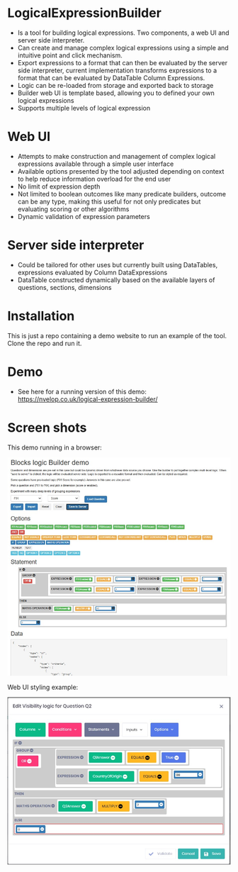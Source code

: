 # LogicalExpressionBuilder
- Is a tool for building logical expressions. Two components, a web UI and server side interpreter.
- Can create and manage complex logical expressions using a simple and intuitive point and click mechanism. 
- Export expressions to a format that can then be evaluated by the server side interpreter, current implementation transforms expressions to a format that can be evaluated by DataTable Column Expressions.
- Logic can be re-loaded from storage and exported back to storage
- Builder web UI is template based, allowing you to defined your own logical expressions
- Supports multiple levels of logical expression

# Web UI
- Attempts to make construction and management of complex logical expressions available through a simple user interface
- Available options presented by the tool adjusted depending on context to help reduce information overload for the end user
- No limit of expression depth
- Not limited to boolean outcomes like many predicate builders, outcome can be any type, making this useful for not only predicates but evaluating scoring or other algorithms
- Dynamic validation of expression parameters

# Server side interpreter
- Could be tailored for other uses but currently built using DataTables, expressions evaluated by Column DataExpressions
- DataTable constructed dynamically based on the available layers of questions, sections, dimensions

# Installation
This is just a repo containing a demo website to run an example of the tool. Clone the repo and run it.

# Demo
- See here for a running version of this demo: https://nvelop.co.uk/logical-expression-builder/

# Screen shots

This demo running in a browser:

![Screenshot](screenshot.jpg)

Web UI styling example:

![Screenshot](screenshot2.jpg)

